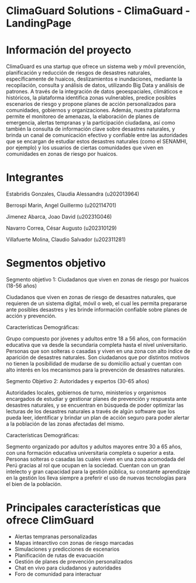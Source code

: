 # ClimaGuard Solutions - ClimaGuard - LandingPage
# Información del proyecto
ClimaGuard es una startup que ofrece un sistema web y móvil prevención, planificación y reducción de riesgos de desastres naturales, específicamente de huaicos, deslizamientos e inundaciones, mediante la recopilación, consulta y análisis de datos, utilizando Big Data y análisis de patrones.
A través de la integración de datos geoespaciales, climáticos e históricos, la plataforma identifica zonas vulnerables, predice posibles escenarios de riesgo y propone planes de acción personalizados para comunidades, gobiernos y organizaciones.
Además, nuestra plataforma permite el monitoreo de amenazas, la elaboración de planes de emergencia, alertas tempranas y la participación ciudadana, así como también la consulta de información clave sobre desastres naturales, y brinda un canal de comunicación efectivo y confiable entre las autoridades que se encargan de estudiar estos desastres naturales (como el SENAMHI, por ejemplo) y los usuarios de ciertas comunidades que viven en comunidades en zonas de riesgo por huaicos.

# Integrantes
Estabridis Gonzales, Claudia Alessandra (u202013964)

Berrospi Marin, Angel Guillermo (u202114701)

Jimenez Abarca, Joao David (u20231G046)

Navarro Correa, César Augusto (u202310129)

Villafuerte Molina, Claudio Salvador (u202311281)

# Segmentos objetivo
Segmento objetivo 1: Ciudadanos que viven en zonas de riesgo por huaicos (18-56 años)

Ciudadanos que viven en zonas de riesgo de desastres naturales, que requieren de un sistema digital, móvil o web, el cual les permita prepararse ante posibles desastres y les brinde información confiable sobre planes de acción y prevención.

Características Demográficas:

Grupo compuesto por jóvenes y adultos entre 18 a 56 años, con formación educativa que va desde la secundaria completa hasta el nivel universitario. Personas que son solteras o casadas y viven en una zona con alto índice de aparición de desastres naturales. Son ciudadanos que por distintos motivos no tienen la posibilidad de mudarse de su domicilio actual y cuentan con alto interés en los mecanismos para la prevención de desastres naturales.

Segmento Objetivo 2: Autoridades y expertos (30-65 años)

Autoridades locales, gobiernos de turno, ministerios y organismos encargados de estudiar y gestionar planes de prevención y respuesta ante desastres naturales, y se encuentran en búsqueda de poder optimizar las lecturas de los desastres naturales a través de algún software que los pueda leer, identificar y brindar un plan de acción seguro para poder alertar a la población de las zonas afectadas del mismo.

Características Demográficas:

Segmento organizado por adultos y adultos mayores entre 30 a 65 años, con una formación educativa universitaria completa o superior a esta. Personas solteras o casadas las cuales viven en una zona acomodada del Perú gracias al rol que ocupan en la sociedad. Cuentan con un gran intelecto y gran capacidad para la gestión pública, su constante aprendizaje en la gestión los lleva siempre a preferir el uso de nuevas tecnologías para el bien de la población.

# Principales características que ofrece ClimGuard
- Alertas tempranas personalizadas
- Mapas intearctivo con zonas de riesgo marcadas
- Simulaciones y predicciones de escenarios
- Planificación de rutas de evacuación
- Gestión de planes de prevención personalizados
- Chat en vivo para ciudadanos y autoridades
- Foro de comunidad para interactuar
